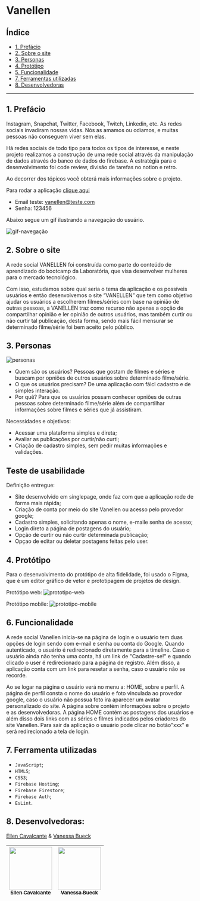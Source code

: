 # Vanellen

## Índice

* [1. Prefácio](#1-prefácio)
* [2. Sobre o site](#2-sobre-o-site)
* [3. Personas](#3-personas)
* [4. Protótipo](#4-protótipo)
* [5. Funcionalidade](#6-funcionalidade)
* [7. Ferramentas utilizadas](#7-ferramentas-utilizadas)
* [8. Desenvolvedoras](#8-desenvolvedoras)


***

## 1. Prefácio

Instagram, Snapchat, Twitter, Facebook, Twitch, Linkedin, etc. As redes sociais
invadiram nossas vidas. Nós as amamos ou odiamos, e muitas pessoas não conseguem
viver sem elas.

Há redes sociais de todo tipo para todos os tipos de interesse, e neste projeto realizamos a construção de uma rede social através da manipulação de dados através do banco de dados do firebase.
A estratégia para o desenvolvimento foi code review, divisão de tarefas no notion e retro.

Ao decorrer dos tópicos você obterá mais informações sobre o projeto.

Para rodar a aplicação [clique aqui](https://ellencavalcantebrito.github.io/SAP008-social-network/)
- Email teste: vanellen@teste.com
- Senha: 123456

Abaixo segue um gif ilustrando a navegação do usuário.

<img src="https://github.com/EllenCavalcanteBrito/SAP008-social-network/blob/Feature-Ellen/src/img/navegacao-vanellen.gif%20(1).gif" alt="gif-navegação">

## 2. Sobre o site

A rede social VANELLEN foi construída como parte do conteúdo de aprendizado do bootcamp da Laboratória, que visa desenvolver mulheres para o mercado tecnológico.

Com isso, estudamos sobre qual seria o tema da aplicação e os possíveis usuários e então desenvolvemos o site “VANELLEN” que tem como objetivo ajudar os usuários a escolherem filmes/séries com base na opinião de outras pessoas, a VANELLEN traz como recurso não apenas a opção de compartilhar opinião e ler opinião de outros usuários, mas também curtir ou não curtir tal publicação, desta forma, sendo mais fácil mensurar se determinado filme/série foi bem aceito pelo público.

## 3. Personas

<img src="https://github.com/EllenCavalcanteBrito/SAP008-social-network/blob/Feature-Ellen/src/img/Usu%C3%A1rios.png" alt="personas">

- Quem são os usuários? Pessoas que gostam de filmes e séries e buscam por opniões de outros usuários sobre determinado filme/série.
- O que os usuários precisam? De uma aplicação com fáicl cadastro e de simples interação.
- Por quê? Para que os usuários possam conhecer opniões de outras pessoas sobre determinado filme/série além de compartilhar informações sobre filmes e séries que já assistiram.

Necessidades e objetivos:

- Acessar uma plataforma simples e direta;
- Avaliar as publicações por curtir/não curti;
- Criação de cadastro simples, sem pedir muitas informações e validações.

## Teste de usabilidade

Definição entregue:

- Site desenvolvido em singlepage, onde faz com que a aplicação rode de forma mais rápida;
- Criação de conta por meio do site Vanellen ou acesso pelo provedor google;
- Cadastro simples, solicitando apenas o nome, e-maile  senha de acesso;
- Login direto a página de postagens do usuário;
- Opção de curtir ou não curtir determinada publicação;
- Opçao de editar ou deletar postagens feitas pelo user.

## 4. Protótipo

Para o desenvolvimento do protótipo de alta fidelidade, foi usado o Figma, que é um editor gráfico de vetor e prototipagem de projetos de design.

Protótipo web:
<img src="https://github.com/EllenCavalcanteBrito/SAP008-social-network/blob/feature-Vanessa/src/img/prototipo-web.jpg" alt="prototipo-web">

Protótipo mobile:
<img src="https://github.com/EllenCavalcanteBrito/SAP008-social-network/blob/feature-Vanessa/src/img/prototipo-mobile.jpg" alt="prototipo-mobile">


## 6. Funcionalidade

A rede social Vanellen inicia-se na página de login e o usuário tem duas opções de login sendo com e-mail e senha ou conta do Google. Quando autenticado, o usuário é redirecionado diretamente para a timeline. 
Caso o usuário ainda não tenha uma conta, há um link de "Cadastre-se!" e quando clicado o user é redirecionado para a página de registro.
Além disso, a aplicação conta com um link para resetar a senha, caso o usuário não se recorde.

Ao se logar na página o usuário verá no menu a: HOME, sobre e perfil.
A página de perfil consta o nome do usuário e foto vinculada ao provedor google, caso o usuário não possua foto ira aparecer um avatar personalizado do site.
A página sobre contém informações sobre o projeto e as desenvolvedoras.
A página HOME contém as postagens dos usuários e além disso dois links com as séries e filmes indicados pelos criadores do site Vanellen.
Para sair da aplicação o usuário pode clicar no botão"xxx" e será redirecionado a tela de login.

## 7. Ferramenta utilizadas

- `JavaScript`;
- `HTML5`;
- `CSS3`;
- `Firebase Hosting`;
- `Firebase Firestore`;
- `Firebase Auth`;
- `EsLint`.

## 8. Desenvolvedoras:

[Ellen Cavalcante](https://www.linkedin.com/in/ellencavalcantebrito/) &
[Vanessa Bueck](https://www.linkedin.com/in/vanessa-bueck/)

| [<img src="SAP008-social-network/src/img/ellen.png" width=115><br><sub>Ellen Cavalcante</sub>](https://github.com/EllenCavalcanteBrito) |  [<img src="SAP008-social-network/src/img/vanellen-gif.jpeg" width=115><br><sub>Vanessa Bueck</sub>](https://github.com/vanessabuecker) |
| :---: | :---: | 